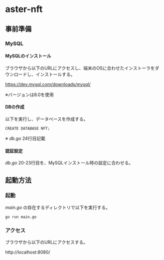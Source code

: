 # aster-nft

## 事前準備

### MySQL

#### MySQLのインストール

ブラウザから以下のURLにアクセスし、端末のOSに合わせたインストーラをダウンロードし、インストールする。

https://dev.mysql.com/downloads/mysql/

※バージョンは8.0を使用

#### DBの作成

以下を実行し、データベースを作成する。

```
CREATE DATABASE NFT;
```

※ _db.go_ 24行目記載

#### 認証設定

_db.go_ 20-23行目を、MySQLインストール時の設定に合わせる。

## 起動方法

### 起動

_main.go_ の存在するディレクトリで以下を実行する。

```
go run main.go
```

### アクセス

ブラウザから以下のURLにアクセスする。

http://localhost:8080/
